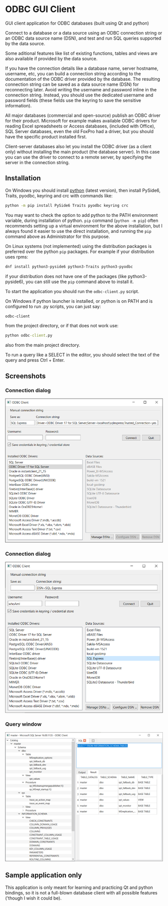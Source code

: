 # ODBC GUI Client
GUI client application for ODBC databases (built using Qt and python)

Connect to a database or a data source using an ODBC connection string or an ODBC data source name (DSN), and test and run SQL queries supported by the data source.

Some aditional features like list of existing functions, tables and views are also available if provided by the data source.

If you have the connection details like a database name, server hostname, username, etc, you can build a connection string according to the documentation of the ODBC driver provided by the database. The resulting connection string can be saved as a data source name (DSN) for reconnecting later. Avoid writing the username and password inline in the connection string. Instead, you should use the dedicated username and password fields (these fields use the keyring to save the sensitive information).

All major databases (commercial and open-source) publish an ODBC driver for their product. Microsoft for example makes available ODBC drivers for reading Excel spreadsheets or Access databases,
(included with Office), SQL Server databases, even the old FoxPro had a driver, but you should have the specific product installed first.

Client-server databases also let you install the ODBC driver (as a client only) without installing the main product (the database server). In this case you can use the
driver to connect to a remote server, by specifying the server in the connection string.

## Installation
On Windows you should install [python](https://www.python.org/downloads/) (latest version), then install PySide6, Traits, pyodbc, keyring and crc with commands like:
```sh
python -m pip install PySide6 Traits pyodbc keyring crc
```
You may want to check the option to add python to the PATH environment variable, during installation of python. `pip` command (`python -m pip`) often recommends setting up a virtual environment for the above installation, but I always found it easier to use the direct installation, and running the `pip` command above as Administrator for this purpose.

On Linux systems (not implemented) using the distribution packages is preferred over the python `pip` packages. For example if your distribution uses rpms:
```sh
dnf install python3-pyside6 python3-Traits python3-pyodbc
```
if your distribution does not have one of the packages (like python3-pyside6), you can still use the `pip` command above to install it.

To start the application you should run the `odbc-client.py` script.

On Windows if python launcher is installed, or python is on PATH and is configured to run .py scripts, you can just say:
```cmd
odbc-client
```
from the project directory, or if that does not work use:
```cmd
python odbc-client.py
```
also from the main project directory.

To run a query like a SELECT in the editor, you should select the text of the query and press Ctrl + Enter.

## Screenshots
### Connection dialog
!["Explicit connection string for MS SQL Server Express edition"](screenshots/ConnectionDialog1.png "Save connection string as DSN")
### Connection dialog
!["Connect to existing DSN for MS SQL Server Express edition"](screenshots/ConnectionDialog2.png "Connect to DSN")
### Query window
!["See database objects in a tree and run simple query on the MS SQL Server connection"](screenshots/QueryWindow.png "See database tables and run new queries")

## Sample application only
This application is only meant for learning and practicing Qt and python bindings, so it is not a full-blown database client with all possible features ('though I wish it could be).
